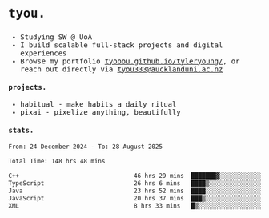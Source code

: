 ## <samp><h3>tyou.</h3></samp>
<samp>
   
   - Studying SW @ UoA
   - I build scalable full-stack projects and digital experiences
   - Browse my portfolio [tyooou.github.io/tyleryoung/](http://tyooou.github.io/tyleryoung/), or reach out directly via [tyou333@aucklanduni.ac.nz](mailto:tyou333@aucklanduni.ac.nz)

#### projects.
- habitual - make habits a daily ritual
- pixai - pixelize anything, beautifully

#### stats.
  <!--START_SECTION:waka-->

```txt
From: 24 December 2024 - To: 28 August 2025

Total Time: 148 hrs 48 mins

C++                                46 hrs 29 mins  ███████▓░░░░░░░░░░░░░░░░░   31.12 %
TypeScript                         26 hrs 6 mins   ████▒░░░░░░░░░░░░░░░░░░░░   17.48 %
Java                               23 hrs 52 mins  ████░░░░░░░░░░░░░░░░░░░░░   15.98 %
JavaScript                         20 hrs 37 mins  ███▒░░░░░░░░░░░░░░░░░░░░░   13.80 %
XML                                8 hrs 33 mins   █▒░░░░░░░░░░░░░░░░░░░░░░░   05.73 %
```

<!--END_SECTION:waka-->
</samp>
